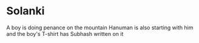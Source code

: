 # Solanki
A boy is doing penance on the mountain Hanuman is also starting with him and the boy's T-shirt has Subhash written on it
